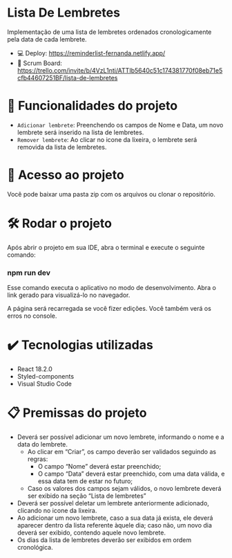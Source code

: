 # Lista De Lembretes

Implementação de uma lista de lembretes ordenados cronologicamente pela data de cada lembrete.

- 💻 Deploy: https://reminderlist-fernanda.netlify.app/
- 🎯 Scrum Board: https://trello.com/invite/b/4VzL1nti/ATTIb5640c51c174381770f08eb71e5cfb44607251BF/lista-de-lembretes

# :hammer: Funcionalidades do projeto

- `Adicionar lembrete`: Preenchendo os campos de Nome e Data, um novo lembrete será inserido na lista de lembretes.
- `Remover lembrete`: Ao clicar no icone da lixeira, o lembrete será removida da lista de lembretes.

# 📁 Acesso ao projeto

Você pode baixar uma pasta zip com os arquivos ou clonar o repositório.

# 🛠️ Rodar o projeto

Após abrir o projeto em sua IDE, abra o terminal e execute o seguinte comando:
 ### npm run dev
Esse comando executa o aplicativo no modo de desenvolvimento.
Abra o link gerado para visualizá-lo no navegador.

A página será recarregada se você fizer edições.
Você também verá os erros no console.

# ✔️ Tecnologias utilizadas

- React 18.2.0
- Styled-components
- Visual Studio Code

# 📋 Premissas do projeto

- Deverá ser possível adicionar um novo lembrete, informando o nome e a data do lembrete.
    - Ao clicar em “Criar”, os campo deverão ser validados seguindo as regras:
        - O campo “Nome” deverá estar preenchido;
        - O campo “Data” deverá estar preenchido, com uma data válida, e essa data tem de estar no futuro;
    - Caso os valores dos campos sejam válidos, o novo lembrete deverá ser exibido na seção “Lista de lembretes”
- Deverá ser possível deletar um lembrete anteriormente adicionado, clicando no icone da lixeira.
- Ao adicionar um novo lembrete, caso a sua data já exista, ele deverá aparecer dentro da lista referente àquele dia; caso não, um novo dia deverá ser exibido, contendo aquele novo lembrete.
- Os dias da lista de lembretes deverão ser exibidos em ordem cronológica.
